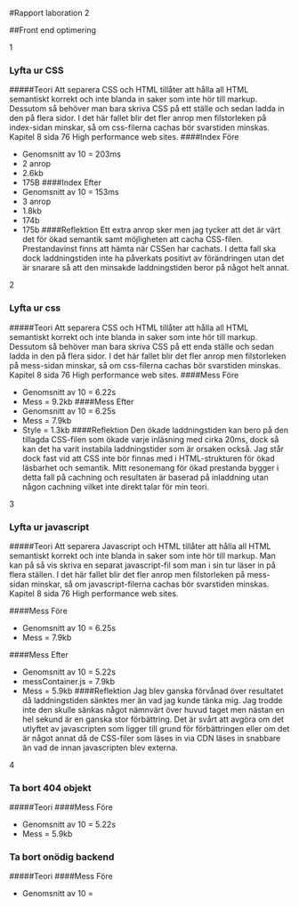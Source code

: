 #Rapport laboration 2 

##Front end optimering

1
### Lyfta ur CSS
#####Teori
Att separera CSS och HTML tillåter att hålla all HTML semantiskt korrekt och inte blanda in saker som inte hör till markup. Dessutom så behöver man bara skriva CSS på ett ställe och sedan ladda in den på flera sidor. I det här fallet blir det fler anrop men filstorleken på index-sidan minskar, så om css-filerna cachas bör svarstiden minskas. Kapitel 8 sida 76 High performance web sites.
####Index Före
*   Genomsnitt av 10 = 203ms
*   2 anrop
*   2.6kb
*   175B
####Index Efter
*   Genomsnitt av 10 = 153ms
*   3 anrop
*   1.8kb
*   174b
*   175b
####Reflektion
Ett extra anrop sker men jag tycker att det är värt det för ökad semantik samt möjligheten att cacha CSS-filen. Prestandavinst finns att hämta när CSSen har cachats. I detta fall ska dock laddningstiden inte ha påverkats positivt av förändringen utan det är snarare så att den minsakde laddningstiden beror på något helt annat.

2
### Lyfta ur css
#####Teori
Att separera CSS och HTML tillåter att hålla all HTML semantiskt korrekt och inte blanda in saker som inte hör till markup. Dessutom så behöver man bara skriva CSS på ett enda ställe och sedan ladda in den på flera sidor. I det här fallet blir det fler anrop men filstorleken på mess-sidan minskar, så om css-filerna cachas bör svarstiden minskas. Kapitel 8 sida 76 High performance web sites.
####Mess Före
*   Genomsnitt av 10 = 6.22s
*   Mess = 9.2kb
####Mess Efter
*   Genomsnitt av 10 = 6.25s
*   Mess = 7.9kb
*   Style = 1.3kb
####Reflektion
Den ökade laddningstiden kan bero på den tillagda CSS-filen som ökade varje inläsning med cirka 20ms, dock så kan det ha varit instabila laddningstider som är orsaken också. Jag står dock fast vid att CSS inte bör finnas med i HTML-strukturen för ökad läsbarhet och semantik. Mitt resonemang för ökad prestanda bygger i detta fall på cachning och resultaten är baserad på inladdning utan någon cachning vilket inte direkt talar för min teori. 

3
### Lyfta ur javascript
#####Teori
Att separera Javascript och HTML tillåter att hålla all HTML semantiskt korrekt och inte blanda in saker som inte hör till markup. Man kan på så vis skriva en separat javascript-fil som man i sin tur läser in på flera ställen. I det här fallet blir det fler anrop men filstorleken på mess-sidan minskar, så om javascript-filerna cachas bör svarstiden minskas. Kapitel 8 sida 76 High performance web sites.

####Mess Före
*   Genomsnitt av 10 = 6.25s
*   Mess = 7.9kb

####Mess Efter
*   Genomsnitt av 10 = 5.22s
*   messContainer.js = 7.9kb
*   Mess = 5.9kb
####Reflektion
Jag blev ganska förvånad över resultatet då laddningstiden sänktes mer än vad jag kunde tänka mig. Jag trodde inte den skulle sänkas något nämnvärt över huvud taget men nästan en hel sekund är en ganska stor förbättring. Det är svårt att avgöra om det utlyftet av javascripten som ligger till grund för förbättringen eller om det är något annat då de CSS-filer som läses in via CDN läses in snabbare än vad de innan javascripten blev externa.

4
### Ta bort 404 objekt
#####Teori
####Mess Före
*   Genomsnitt av 10 = 5.22s
*   Mess = 5.9kb





### Ta bort onödig backend
#####Teori
####Mess Före
*   Genomsnitt av 10 = 